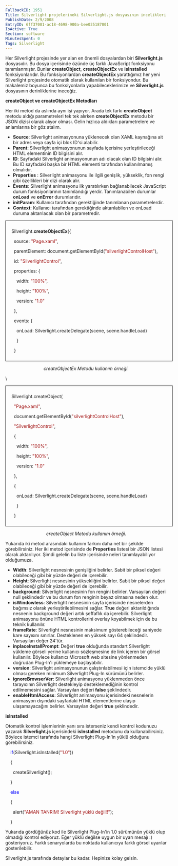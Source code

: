 ```yaml
---
FallbackID: 1951
Title: Silverlight projelerineki Silverlight.js dosyasının incelikleri.
PublishDate: 2/9/2008
EntryID: 6ff37001-ac18-4698-900a-bee025187001
IsActive: True
Section: software
MinutesSpent: 0
Tags: Silverlight
---
```

Her Silverlight projesinde yer alan en önemli dosyalardan biri
**Silverlight.js** dosyasıdır. Bu dosya içerisinde özünde üç farklı
JavaScript fonksiyonu tanımlanmıştır. Bunlar **createObject**,
**createObjectEx** ve **isInstalled** fonksiyonlarıdır. Bu
fonksiyonlardan **createObjectEx** yarattığımız her yeni Silverlight
projesinde otomatik olarak kullanılan bir fonksiyondur. Bu makalemiz
boyunca bu fonksiyonlarla yapabileceklerimize ve **Silverlight.js**
dosyasının derinliklerine ineceğiz.

**createObject ve createObjectEx Metodları**

Her iki metod da aslında aynı işi yapıyor. Arada tek farkı
**createObject** metodu aldığı parametreleri tek tek alırken
**createObjectEx** metodu bir JSON dizisi olarak alıyor olması. Gelin
hızlıca aldıkları parametrelere ve anlamlarına bir göz atalım.

-   **Source**: Silverlight animasyonuna yüklenecek olan XAML kaynağına
    ait bir adres veya sayfa içi blok ID'si alabilir.
-   **Parent**: Silverlight animasyonunun sayfada içerisine
    yerleştirileceği HTML elementinin ID bilgisini alır.
-   **ID**: Sayfadaki Silverlight animasyonunun adı olacak olan ID
    bilgisini alır. Bu ID sayfadaki başka bir HTML elementi tarafından
    kullanılmamış olmalıdır.
-   **Properties** : Silverlight animasyonu ile ilgili genişlik,
    yükseklik, fon rengi gibi özellikleri bir dizi olarak alır.
-   **Events**: Silverlight animasyonu ilk yaratılırken bağlanabilecek
    JavaScript durum fonksiyonlarının tanımlandığı yerdir.
    Tanımlanabilen durumlar **onLoad** ve **onError** durumlarıdır.
-   **initParam**: Kullanıcı tarafından gerektiğinde tanımlanan
    parametrelerdir.
-   **Context**: Kullanıcı tarafından gerektiğinde aktarılabilen ve
    onLoad duruma aktarılacak olan bir parametredir.

<div style="text-align:center;">

<div
style="border-style: solid; border-color: inherit; border-width: 1px; width:500px; text-align:left;padding:10px; ">

  Silverlight.**createObjectEx**({

    source: <span style="color: #a31515;">"Page.xaml"</span>,

    parentElement: document.getElementById(<span
style="color: #a31515;">"silverlightControlHost"</span>),

    id: <span style="color: #a31515;">"SilverlightControl"</span>,

    properties: {

      width: <span style="color: #a31515;">"100%"</span>,

      height: <span style="color: #a31515;">"100%"</span>,

      version: <span style="color: #a31515;">"1.0"</span>

    },

    events: {

      onLoad: Silverlight.createDelegate(scene, scene.handleLoad)

      }

    }

</div>

*createObjectEx Metodu kullanım örneği.*

</div>

\

<div style="text-align:center;">

<div
style="border-style: solid; border-color: inherit; border-width: 1px; width:500px; text-align:left;padding:10px; ">

  Silverlight.createObject(

    <span style="color: #a31515;">"Page.xaml"</span>,

    document.getElementById(<span
style="color: #a31515;">"silverlightControlHost"</span>),

    <span style="color: #a31515;">"SilverlightControl"</span>,

    {

      width: <span style="color: #a31515;">"100%"</span>,

      height: <span style="color: #a31515;">"100%"</span>,

      version: <span style="color: #a31515;">"1.0"</span>

    },

    {

      onLoad: Silverlight.createDelegate(scene, scene.handleLoad)

      }

    }

</div>

*createObject Metodu kullanım örneği.*

</div>

Yukarıda iki metod arasındaki kullanım farkını daha net bir şekilde
görebilirsiniz. Her iki metod içerisinde de **Properties** listesi bir
JSON listesi olarak aktarılıyor. Şimdi gelelin bu liste içerisinde
neleri tanımlayabiliyor olduğumuza.

-   **Width**: Silverlight nesnesinin genişliğini belirler. Sabit bir
    piksel değeri olabileceği gibi bir yüzde değeri de içerebilir.
-   **Height**: Silverlight nesnesinin yüksekliğini belirler. Sabit bir
    piksel değeri olabileceği gibi bir yüzde değeri de içerebilir.
-   **background**: Silverlight nesnesinin fon rengini belirler.
    Varsayılan değeri null şeklindedir ve bu durum fon renginin beyaz
    olmasına neden olur.
-   **isWindowless**: Silverlight nesnesinin sayfa içerisinde
    nesnelerden bağımsız olarak yerleştirilebilmesini sağlar. **True**
    değeri aktarıldığında nesnenin background değeri artık şeffaflık da
    içerebilir. Silverlight animasyonu önüne HTML kontrollerini overlay
    koyabilmek için de bu teknik kullanılır.
-   **frameRate**: Silverlight nesnesinin maksimum gösterebileceği
    saniyede kare sayısını sınırlar. Desteklenen en yüksek sayı 64
    şeklindedir. Varsayılan değer 24'tür.
-   **inplaceInstallPrompt**: Değeri **true** olduğunda standart
    Silverlight yükleme görseli yerine kullanıcı sözleşmesine de link
    içeren bir görsel kullanılır. Böylece kullanıcı Microsoft web
    sitesine yönlenmeden doğrudan Plug-In'i yüklemeye başlayabilir.
-   **version**: Silverlight animasyonunun çalıştırılabilmesi için
    istemcide yüklü olması gereken minimum Silverlight Plug-In sürümünü
    belirler.
-   **ignoreBrowserVer**: Silverlight animasyonu yüklenmeden önce
    tarayıcının Silverlight destekleyip desteklemediğinin kontrol
    edilmemesini sağlar. Varsayılan değeri **false** şeklindedir.
-   **enableHtmlAccess**: Silverlight animasyonu içerisindeki nesnelerin
    animasyon dışındaki sayfadaki HTML elementlerine ulaşıp
    ulaşamayacağını belirler. Varsayılan değeri **true** şeklindedir.

**isInstalled**

Otomatik kontrol işlemlerinin yanı sıra isterseniz kendi kontrol
kodunuzu yazarak **Silverlight.js** içerisindeki **isInstalled**
metodunu da kullanabilirsiniz. Böylece istemci tarafında hangi
Silverlight Plug-In'in yüklü olduğunu görebilirsiniz.

    <span style="color: blue;">if</span>(Silverlight.isInstalled(<span
style="color: #a31515;">"1.0"</span>))

    {

      createSilverlight();

    }

    <span style="color: blue;">else</span>

    {

      alert(<span style="color: #a31515;">"AMAN TANRIM! Silverlight
yüklü değil!!"</span>);

    }

Yukarıda gördüğünüz kod ile Silverlight Plug-In'in 1.0 sürümünün yüklü
olup olmadığı kontrol ediyoruz. Eğer yüklü değilse uygun bir uyarı
mesajı :) gösteriyoruz. Farklı senaryolarda bu noktada kullanıcıya
farklı görsel uyarılar gösterilebilir.

Silverlight.js tarafında detaylar bu kadar. Hepinize kolay gelsin.


